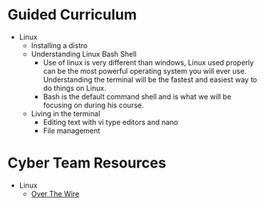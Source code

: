 # Guided Curriculum
* Linux
  * Installing a distro
  * Understanding Linux Bash Shell
    * Use of linux is very different than windows, Linux used properly can be the most powerful operating system you will ever use. Understanding the terminal will be the fastest and easiest way to do things on Linux.
    * Bash is the default command shell and is what we will be focusing on during his course.
  * Living in the terminal
    * Editing text with vi type editors and nano
    * File management


# Cyber Team Resources
* Linux
  * [Over The Wire](https://overthewire.org/wargames "Over The Wire")

